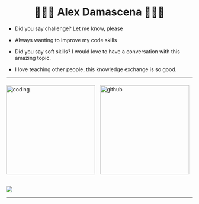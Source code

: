 <h1 align="center"> 👨🏻‍💻 Alex Damascena 👨🏻‍💻 </h1>

  
- Did you say challenge? Let me know, please

- Always wanting to improve my code skills

- Did you say soft skills? I would love to have a conversation with this amazing topic.

- I love teaching other people, this knowledge exchange is so good.

- - - - - - - - 


<div display = "flex" style="margin-top: 20px">

<img alt="coding"  height= "240rem" style="margin-right: 10px" src="https://github-readme-stats.vercel.app/api/top-langs/?username=apfdamascena&theme=react&layout=compact&count_private=true&langs_count=8"/>

<img  alt="github" height= "240rem" src="https://github-readme-stats.vercel.app/api?username=apfdamascena&show_icons=true&theme=react&count_private=true&include_all_commits=true"/>

</div>


##

<div>
  <a href = "mailto: apfd@cin.ufpe.br"><img src="https://img.shields.io/badge/-Gmail-%23EA4335?style=for-the-badge&logo=gmail&logoColor=white" target="_blank"></a>
</div>

- - - - -
